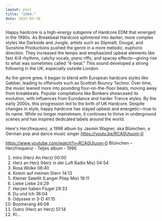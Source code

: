 ```yaml
---
layout: post
title: "1564:"
date: 2025-03-30
---
```


Happy hardcore is a high-energy subgenre of Hardcore EDM that emerged in the 1990s. As Breakbeat Hardcore splintered into darker, more complex styles like Darkside and Jungle, artists such as Slipmatt, Dougal, and Sunshine Productions pushed the genre in a more melodic, euphoric direction. They increased the tempo and emphasized upbeat elements like fast 4/4 rhythms, catchy vocals, piano riffs, and spacey effects—giving rise to what was sometimes called "4-beat." This sound developed a strong following in the UK, especially outside London.

As the genre grew, it began to blend with European hardcore styles like Gabber, leading to offshoots such as Scottish Bouncy Techno. Over time, the music leaned more into pounding four-on-the-floor beats, moving away from breakbeats. Popular compilations like Bonkers showcased its evolution, with influences from Eurodance and harder Trance styles. By the early 2000s, this progression led to the birth of UK Hardcore. Despite changes in style, happy hardcore has stayed upbeat and energetic—true to its name. While no longer mainstream, it continues to thrive in underground scenes and has inspired dedicated labels around the world. 

Here's Herzfrequenz, a 1996 album by Jasmin Wagner, aka Blümchen, a German pop and dance music singer
https://youtu.be/RCA0Utuom-0

https://www.youtube.com/watch?v=RCA0Utuom-0
Blümchen – Herzfrequenz - Teljes album - 1996
01. Intro (Herz An Herz)  00:00
02. Herz an Herz (Herz in der Luft Radio Mix) 04:54
03. Rosa Wolke  08:40
04. Komm auf meinen Stern  14:13
05. Kleiner Satellit (Langer Piiep Mix)  19:11
06. Liebe Liebe  24:29
07. Herzen haben Flugel  29:33
08. Du und Ich  36:04
09. Odyssee in 3-D  41:15
10. Boomerang  46:08
11. Outro (Herz an Herz)  51:14
12. Kl...
